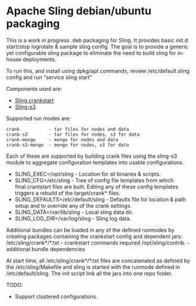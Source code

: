 Apache Sling debian/ubuntu packaging
====================================

This is a work in progress .deb packaging for Sling.
It provides basic init.d start/stop logrotate & sample sling config. The goal is to provide a generic yet configurable sling package to eliminate the need to build sling for in-house deployments.

To run this, and install using dpkg/apt commands, review /etc/default.sling
config and run
	"service sling start"

Components used are:
* [Sling crankstart](https://github.com/apache/sling/tree/trunk/contrib/crankstart)
* [Sling-s3](https://github.com/apache/sling/tree/trunk/contrib/sling-s3)

Supported run modes are:

    crank           - tar files for nodes and data
    crank-s3        - tar files for nodes, s3 for data
    crank-mongo     - mongo for nodes and data
    crank-s3-mongo  - mongo for nodes, s3 for data

Each of these are supported by building crank files using the sling-s3 module to aggregate configuration templates into usable configurations.

* SLING_EXEC=/opt/sling - Location for all binaries & scripts.
* SLING_CFG=/etc/sling - Tree of config file templates from which final.crantstart files are built. Editing any of these config templates triggers a rebuild of the target/crank* files.
* SLING_DEFAULTS=/etc/default/sling - Defaults file for location & path setup and to override any of the crank settings.
* SLING_DATA=/var/lib/sling - Local sling data dir.
* SLING_LOG_DIR=/var/log/sling - Sling log data.

Additional bundles can be loaded in any of the defined runmodes by creating packages containing the crankstart config and dependent jars:
/etc/sling/crank*/*.txt             - crankstart commands required
/opt/sling/contrib.<package-name>   - additional bundle dependencies

At start time, all /etc/sling/crank*/*.txt files are concatenated as defined by the /etc/sling/Makefile and sling is started with the runmode defined in /etc/default/sling. The init script link all the jars into one repo folder.

TODO:
* Support clustered configurations.


